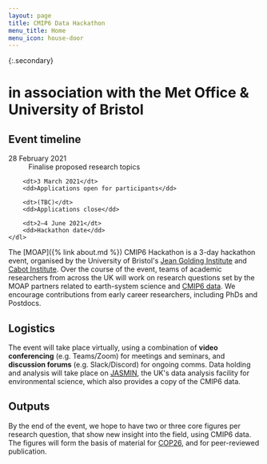 ```yaml
---
layout: page
title: CMIP6 Data Hackathon
menu_title: Home
menu_icon: house-door
---
```


{:.secondary}
# in association with the Met Office & University of Bristol

<div class="aside">
    <h2><i class="bi bi-calendar3"></i> Event timeline</h2>
    <dl>
        <dt>28 February 2021</dt>
        <dd>Finalise proposed research topics</dd>

        <dt>3 March 2021</dt>
        <dd>Applications open for participants</dd>

        <dt>(TBC)</dt>
        <dd>Applications close</dd>

        <dt>2–4 June 2021</dt>
        <dd>Hackathon date</dd>
    </dl>
</div>

The [MOAP]({% link about.md %}) CMIP6 Hackathon is a 3-day
hackathon event, organised by the University of Bristol's [Jean Golding
Institute](https://www.bristol.ac.uk/golding/) and [Cabot
Institute](https://www.bristol.ac.uk/cabot/). Over the course of the event,
teams of academic researchers from across the UK will work on research questions
set by the MOAP partners related to earth-system science and [CMIP6
data](https://esgf-index1.ceda.ac.uk/projects/cmip6-ceda/). We encourage
contributions from early career researchers, including PhDs and Postdocs.

## Logistics

The event will take place virtually, using a combination of **video
conferencing** (e.g. Teams/Zoom) for meetings and seminars, and **discussion
forums** (e.g. Slack/Discord) for ongoing comms. Data holding and analysis will
take place on [JASMIN](https://www.jasmin.ac.uk/), the UK's data analysis
facility for environmental science, which also provides a copy of the CMIP6
data.

## Outputs

By the end of the event, we  hope to have two or three core figures per research
question, that show new insight into the field, using CMIP6 data. The figures
will form the basis of material for [COP26](https://ukcop26.org/), and for
peer-reviewed publication.
